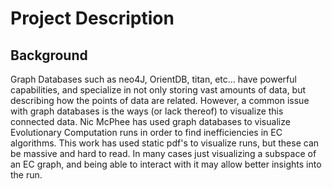 # Project Description  
## Background  
Graph Databases such as neo4J, OrientDB, titan, etc... have powerful capabilities, and specialize in not only storing vast amounts of data, but describing how the points of data are related. However, a common issue with graph databases is the ways (or lack thereof) to visualize this connected data. Nic McPhee has used graph databases to visualize Evolutionary Computation runs in order to find inefficiencies in EC algorithms. This work has used static pdf's to visualize runs, but these can be massive and hard to read. In many cases just visualizing a subspace of an EC graph, and being able to interact with it may allow better insights into the run.
